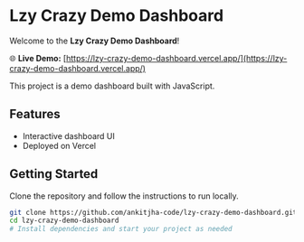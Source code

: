 # Lzy Crazy Demo Dashboard

Welcome to the **Lzy Crazy Demo Dashboard**!

🌐 **Live Demo:** [https://lzy-crazy-demo-dashboard.vercel.app/](https://lzy-crazy-demo-dashboard.vercel.app/)

This project is a demo dashboard built with JavaScript.

## Features

- Interactive dashboard UI
- Deployed on Vercel

## Getting Started

Clone the repository and follow the instructions to run locally.

```bash
git clone https://github.com/ankitjha-code/lzy-crazy-demo-dashboard.git
cd lzy-crazy-demo-dashboard
# Install dependencies and start your project as needed
